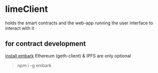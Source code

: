 # limeClient

holds the smart contracts and the web-app running the user interface to interact with it

## for contract development

[install embark](https://embark.status.im/docs/installation.html)
Ethereum (geth-client) & IPFS are only optional

> npm i -g embark
